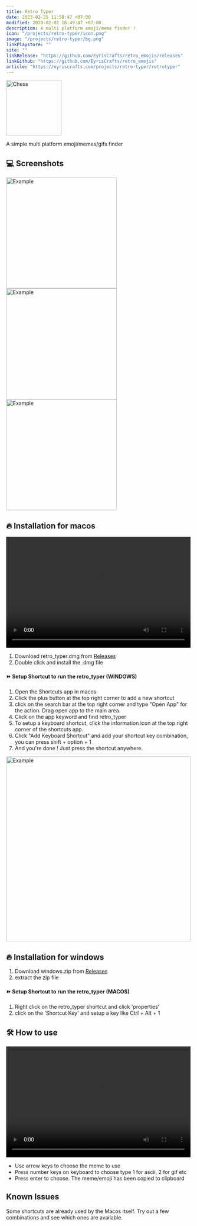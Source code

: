 ```yaml
---
title: Retro Typer
date: 2023-02-25 11:58:47 +07:00
modified: 2020-02-02 16:49:47 +07:00
description: A multi platform emoji/meme finder !
icon: "/projects/retro-typer/icon.png"
image: "/projects/retro-typer/bg.png"
linkPlaystore: ""
site: ""
linkRelease: "https://github.com/EyrisCrafts/retro_emojis/releases"
linkGithub: "https://github.com/EyrisCrafts/retro_emojis"
article: "https://eyriscrafts.com/projects/retro-typer/retrotyper"
---
```




<div class="flex flex-col items-center gap-4 mb-10"> 
  <img src="/projects/retro-typer/icon.png" width='150px' alt="Chess" >

A simple multi platform emoji/memes/gifs finder

</div>




<h2 class="mb-5 mt-10"> 💻 Screenshots </h2>

<div class="flex flex-row flex-wrap items-center mt-5 mb-10">

<img src="/projects/retro-typer/retro_typer.gif" alt="Example" style="width:300px" class="hover:scale-125 transition inline-block overflow-hidden" >
<img src="/projects/retro-typer/emojis.png" alt="Example" style="width:300px" class="hover:scale-125 transition inline-block overflow-hidden" >
<img src="/projects/retro-typer/ascii.png" alt="Example" style="width:300px" class="hover:scale-125 transition inline-block overflow-hidden" >

</div>


<h2 class="mb-5 mt-10"> 🔥 Installation for macos </h2>

<video width="500" height="300" controls class="mb-5">
  <source src="/projects/retro-typer/macos_setup.mp4" type="video/mp4">
Your browser does not support the video tag.
</video>

<ol class="list-decimal pl-5 space-y-2 mb-10">
  <li>
    Download retro_typer.dmg from
    <a href="https://github.com/EyrisCrafts/retro_emojis/releases/tag/v4.0" class="text-blue-500 hover:text-blue-600 underline">
      Releases
    </a>
  </li>
  <li>
    Double click and install the .dmg file
  </li>
</ol>

<h4 class="mb-5 mt-10"> ⏩ Setup Shortcut to run the retro_typer (WINDOWS) </h4>


<ol class="list-decimal pl-5 space-y-2 mb-10">
  
<li>Open the Shortcuts app in macos</li>
<li>Click the plus button at the top right corner to add a new shortcut</li>
<li>click on the search bar at the top right corner and type "Open App" for the action. Drag open app to the main area.</li>
<li>Click on the app keyword and find retro_typer</li>
<li>To setup a keyboard shortcut, click the information icon at the top right corner of the shortcuts app.</li>
<li>Click "Add Keyboard Shortcut" and add your shortcut key combination, you can press shift + option + 1</li>
<li>And you're done ! Just press the shortcut anywhere.</li>

</ol>

<img src="/projects/retro-typer/screenshot.png" alt="Example" style="width:500px" class="mb-10">




<h2 class="mb-5 mt-10"> 🔥 Installation for windows </h2>

<ol class="list-decimal pl-5 space-y-2 mb-10">
    <li>
    Download windows.zip from
    <a href="https://github.com/EyrisCrafts/retro_emojis/releases/tag/v4.0" class="text-blue-500 hover:text-blue-600 underline">
      Releases
    </a>
  </li>
  <li>
    extract the zip file
  </li>
</ol>


<h4 class="mb-5 mt-10"> ⏩ Setup Shortcut to run the retro_typer (MACOS) </h4>
<ol class="list-decimal pl-5 space-y-2 mb-10">
  
<li>Right click on the retro_typer shortcut and click 'properties'</li>
<li>click on the 'Shortcut Key' and setup a key like Ctrl + Alt + 1</li>

</ol>


<h2 class="mb-5 mt-10"> 🛠️ How to use </h2>

<video width="500" height="300" controls class="mb-5">
  <source src="/projects/retro-typer/use_video.mp4" type="video/mp4">
Your browser does not support the video tag.
</video>


- Use arrow keys to choose the meme to use
- Press number keys on keyboard to choose type 1 for ascii, 2 for gif etc
- Press enter to choose. The meme/emoji has been copied to clipboard

<div class="p-5"></div>

<h2 class="mb-5 mt-10"> Known Issues </h2>

<!-- ### Shortcut on macos not working -->

Some shortcuts are already used by the Macos itself. Try out a few combinations and see which ones are available.

<div class="p-10"></div>
